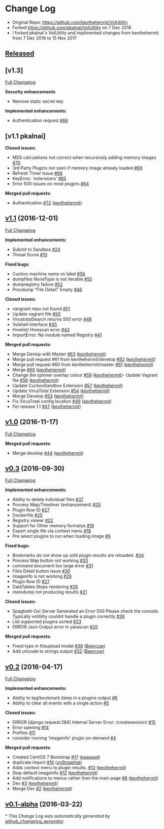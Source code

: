 # Change Log

- Original Repo: https://github.com/kevthehermit/VolUtility
- Forked https://github.com/pkalnai/VolUtility on 7 Dec 2016
- I forked pkalnai's VolUtility and implimented changes from kevthehermit from 7 Dec 2016 to 15 Nov 2017

## [Released](https://github.com/AJMartel/VolUtility)

## [v1.3]
[Full Changelog](https://github.com/pkalnai/VolUtility/compare/master...AJMartel:master)

**Security enhancements**

- Remove static secret key

**Implemented enhancements:**

- Authentication request [\#66](https://github.com/kevthehermit/VolUtility/issues/66)

## [v1.1 pkalnai]

**Closed issues:**

- MD5 calculations not correct when recursively adding memory images [\#70](https://github.com/kevthehermit/VolUtility/issues/70)
- 3rd Party Plugins not seen if memory image already loaded [\#69](https://github.com/kevthehermit/VolUtility/issues/69)
- Refresh Timer Issue [\#68](https://github.com/kevthehermit/VolUtility/issues/68)
- KeyError: 'extensions' [\#65](https://github.com/kevthehermit/VolUtility/issues/65)
- Error 500 issues on most plugins [\#64](https://github.com/kevthehermit/VolUtility/issues/64)

**Merged pull requests:**

- Authentication [\#72](https://github.com/kevthehermit/VolUtility/pull/72) ([kevthehermit](https://github.com/kevthehermit))

## [v1.1](https://github.com/kevthehermit/VolUtility/tree/v1.1) (2016-12-01)
[Full Changelog](https://github.com/kevthehermit/VolUtility/compare/v1.0...v1.1)

**Implemented enhancements:**

- Submit to Sandbox [\#24](https://github.com/kevthehermit/VolUtility/issues/24)
- Threat Score [\#10](https://github.com/kevthehermit/VolUtility/issues/10)

**Fixed bugs:**

- Cuckoo machine name vs label [\#56](https://github.com/kevthehermit/VolUtility/issues/56)
- dumpfiles NoneType is not iterable [\#55](https://github.com/kevthehermit/VolUtility/issues/55)
- dumpregistry failure [\#52](https://github.com/kevthehermit/VolUtility/issues/52)
- Procdump "File Detail" Empty [\#46](https://github.com/kevthehermit/VolUtility/issues/46)

**Closed issues:**

- vangrant repo not found  [\#51](https://github.com/kevthehermit/VolUtility/issues/51)
- Update vagrant file [\#50](https://github.com/kevthehermit/VolUtility/issues/50)
- VirustotalSearch returns 500 error [\#48](https://github.com/kevthehermit/VolUtility/issues/48)
- Volshell interface [\#45](https://github.com/kevthehermit/VolUtility/issues/45)
- Hivelist/ Hivescan error [\#43](https://github.com/kevthehermit/VolUtility/issues/43)
- ImportError: No module named Registry [\#41](https://github.com/kevthehermit/VolUtility/issues/41)

**Merged pull requests:**

- Merge Devlop with Master [\#63](https://github.com/kevthehermit/VolUtility/pull/63) ([kevthehermit](https://github.com/kevthehermit))
- Merge pull request \#61 from kevthehermit/develop [\#62](https://github.com/kevthehermit/VolUtility/pull/62) ([kevthehermit](https://github.com/kevthehermit))
- Merge pull request \#60 from kevthehermit/master [\#61](https://github.com/kevthehermit/VolUtility/pull/61) ([kevthehermit](https://github.com/kevthehermit))
- Merge [\#60](https://github.com/kevthehermit/VolUtility/pull/60) ([kevthehermit](https://github.com/kevthehermit))
- Change the spinner overlay colour [\#59](https://github.com/kevthehermit/VolUtility/pull/59) ([kevthehermit](https://github.com/kevthehermit))- Update Vagrant file [\#58](https://github.com/kevthehermit/VolUtility/pull/58) ([kevthehermit](https://github.com/kevthehermit))
- Update CuckooSandbox Extension [\#57](https://github.com/kevthehermit/VolUtility/pull/57) ([kevthehermit](https://github.com/kevthehermit))
- Update VirusTotal Extension [\#54](https://github.com/kevthehermit/VolUtility/pull/54) ([kevthehermit](https://github.com/kevthehermit))
- Merge Develop [\#53](https://github.com/kevthehermit/VolUtility/pull/53) ([kevthehermit](https://github.com/kevthehermit))
- Fix VirusTotal config location [\#49](https://github.com/kevthehermit/VolUtility/pull/49) ([kevthehermit](https://github.com/kevthehermit))
- For release 1.1 [\#47](https://github.com/kevthehermit/VolUtility/pull/47) ([kevthehermit](https://github.com/kevthehermit))

## [v1.0](https://github.com/kevthehermit/VolUtility/tree/v1.0) (2016-11-17)
[Full Changelog](https://github.com/kevthehermit/VolUtility/compare/v0.3...v1.0)

**Merged pull requests:**

- Merge develop [\#44](https://github.com/kevthehermit/VolUtility/pull/44) ([kevthehermit](https://github.com/kevthehermit))

## [v0.3](https://github.com/kevthehermit/VolUtility/tree/v0.3) (2016-09-30)
[Full Changelog](https://github.com/kevthehermit/VolUtility/compare/v0.2...v0.3)

**Implemented enhancements:**

- Ability to delete individual files [\#37](https://github.com/kevthehermit/VolUtility/issues/37)
- Process Map/Timeliner \(enhancement\) [\#35](https://github.com/kevthehermit/VolUtility/issues/35)
- Plugin Row ID [\#27](https://github.com/kevthehermit/VolUtility/issues/27)
- Dockerfile [\#25](https://github.com/kevthehermit/VolUtility/issues/25)
- Registry viewer [\#22](https://github.com/kevthehermit/VolUtility/issues/22)
- Support for Other memory formatys [\#19](https://github.com/kevthehermit/VolUtility/issues/19)
- Export single file via context menu [\#18](https://github.com/kevthehermit/VolUtility/issues/18)
- Pre select plugins to run when loading image [\#9](https://github.com/kevthehermit/VolUtility/issues/9)

**Fixed bugs:**

- Bookmarks do not show up until plugin results are reloaded. [\#34](https://github.com/kevthehermit/VolUtility/issues/34)
- Process Map button not working [\#33](https://github.com/kevthehermit/VolUtility/issues/33)
- command document too large error [\#31](https://github.com/kevthehermit/VolUtility/issues/31)
- Files Detail button issue [\#30](https://github.com/kevthehermit/VolUtility/issues/30)
- imageinfo is not working [\#29](https://github.com/kevthehermit/VolUtility/issues/29)
- Plugin Row ID [\#27](https://github.com/kevthehermit/VolUtility/issues/27)
- DataTables Stops rendering [\#26](https://github.com/kevthehermit/VolUtility/issues/26)
- memdump not producing results [\#21](https://github.com/kevthehermit/VolUtility/issues/21)

**Closed issues:**

- Spaghetti-Os! Server Generated an Error 500 Please check the console. Typically volitility couldnt handle a plugin correctly [\#36](https://github.com/kevthehermit/VolUtility/issues/36)
- List supported plugins sorted [\#23](https://github.com/kevthehermit/VolUtility/issues/23)
- ERROR Json Output error in yarascan [\#20](https://github.com/kevthehermit/VolUtility/issues/20)

**Merged pull requests:**

- Fixed typo in fileupload modal [\#38](https://github.com/kevthehermit/VolUtility/pull/38) ([Beercow](https://github.com/Beercow))
- Add unicode to strings output [\#32](https://github.com/kevthehermit/VolUtility/pull/32) ([Beercow](https://github.com/Beercow))

## [v0.2](https://github.com/kevthehermit/VolUtility/tree/v0.2) (2016-04-17)
[Full Changelog](https://github.com/kevthehermit/VolUtility/compare/v0.1-alpha...v0.2)

**Implemented enhancements:**

- Ability to tag/bookmark items in a plugins output [\#6](https://github.com/kevthehermit/VolUtility/issues/6)
- Ability to clear all events with a single action [\#5](https://github.com/kevthehermit/VolUtility/issues/5)

**Closed issues:**

- ERROR \[django.request:284\] Internal Server Error: /createsession/ [\#15](https://github.com/kevthehermit/VolUtility/issues/15)
- Error opening [\#14](https://github.com/kevthehermit/VolUtility/issues/14)
- Profiles [\#11](https://github.com/kevthehermit/VolUtility/issues/11)
- consider running 'imageinfo' plugin on-demand [\#4](https://github.com/kevthehermit/VolUtility/issues/4)

**Merged pull requests:**

- Created CentOS 7 Bootstrap [\#17](https://github.com/kevthehermit/VolUtility/pull/17) ([peasead](https://github.com/peasead))
- duplicate import [\#16](https://github.com/kevthehermit/VolUtility/pull/16) ([vnStrawHat](https://github.com/vnStrawHat))
- Adds context menu to plugin results. [\#13](https://github.com/kevthehermit/VolUtility/pull/13) ([kevthehermit](https://github.com/kevthehermit))
- Stop default imageinfo [\#12](https://github.com/kevthehermit/VolUtility/pull/12) ([kevthehermit](https://github.com/kevthehermit))
- Add notifications to menus rather then the main page [\#8](https://github.com/kevthehermit/VolUtility/pull/8) ([kevthehermit](https://github.com/kevthehermit))
- Dev [\#3](https://github.com/kevthehermit/VolUtility/pull/3) ([kevthehermit](https://github.com/kevthehermit))
- Merge Dev [\#2](https://github.com/kevthehermit/VolUtility/pull/2) ([kevthehermit](https://github.com/kevthehermit))

## [v0.1-alpha](https://github.com/kevthehermit/VolUtility/tree/v0.1-alpha) (2016-03-22)


\* *This Change Log was automatically generated by [github_changelog_generator](https://github.com/skywinder/Github-Changelog-Generator)*
